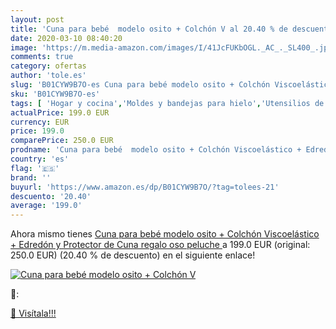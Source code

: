 ```yaml
---
layout: post
title: 'Cuna para bebé  modelo osito + Colchón V al 20.40 % de descuento'
date: 2020-03-10 08:40:20
image: 'https://m.media-amazon.com/images/I/41JcFUKbOGL._AC_._SL400_.jpg'
comments: true
category: ofertas
author: 'tole.es'
slug: 'B01CYW9B7O-es Cuna para bebé modelo osito + Colchón Viscoelástico +...'
sku: 'B01CYW9B7O-es'
tags: [ 'Hogar y cocina','Moldes y bandejas para hielo','Utensilios de bar','Utensilios de cocina','bebé', ]
actualPrice: 199.0 EUR
currency: EUR
price: 199.0
comparePrice: 250.0 EUR
prodname: 'Cuna para bebé  modelo osito + Colchón Viscoelástico + Edredón y Protector de Cuna  regalo oso peluche '
country: 'es'
flag: '🇪🇸'
brand: ''
buyurl: 'https://www.amazon.es/dp/B01CYW9B7O/?tag=tolees-21'
descuento: '20.40'
average: '199.0'
---
```


Ahora mismo tienes [Cuna para bebé  modelo osito + Colchón Viscoelástico + Edredón y Protector de Cuna  regalo oso peluche ](https://www.amazon.es/dp/B01CYW9B7O/?tag=tolees-21) a 199.0 EUR (original: 250.0 EUR) (20.40 %  de descuento) en el siguiente enlace!

[![Cuna para bebé  modelo osito + Colchón V](https://m.media-amazon.com/images/I/41JcFUKbOGL._AC_._SL400_.jpg)](https://www.amazon.es/dp/B01CYW9B7O/?tag=tolees-21)

🔎:


[🛒 Visítala!!!](https://www.amazon.es/dp/B01CYW9B7O/?tag=tolees-21)
